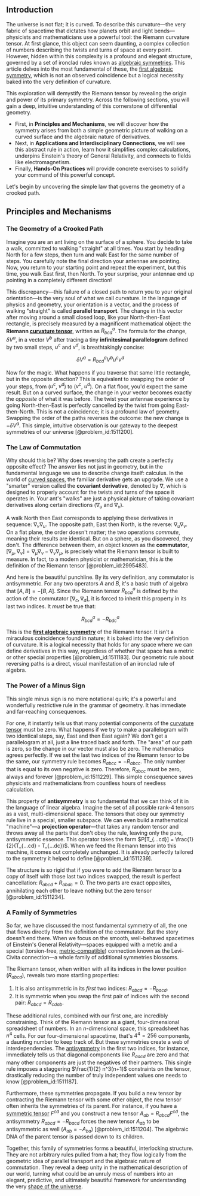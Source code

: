 ## Introduction
The universe is not flat; it is curved. To describe this curvature—the very fabric of spacetime that dictates how planets orbit and light bends—physicists and mathematicians use a powerful tool: the Riemann curvature tensor. At first glance, this object can seem daunting, a complex collection of numbers describing the twists and turns of space at every point. However, hidden within this complexity is a profound and elegant structure, governed by a set of ironclad rules known as [algebraic symmetries](@article_id:274171). This article delves into the most fundamental of these, the [first algebraic symmetry](@article_id:193309), which is not an observed coincidence but a logical necessity baked into the very definition of curvature.

This exploration will demystify the Riemann tensor by revealing the origin and power of its primary symmetry. Across the following sections, you will gain a deep, intuitive understanding of this cornerstone of differential geometry.
*   First, in **Principles and Mechanisms**, we will discover how the symmetry arises from both a simple geometric picture of walking on a curved surface and the algebraic nature of derivatives.
*   Next, in **Applications and Interdisciplinary Connections**, we will see this abstract rule in action, learn how it simplifies complex calculations, underpins Einstein's theory of General Relativity, and connects to fields like electromagnetism.
*   Finally, **Hands-On Practices** will provide concrete exercises to solidify your command of this powerful concept.

Let's begin by uncovering the simple law that governs the geometry of a crooked path.

## Principles and Mechanisms

### The Geometry of a Crooked Path

Imagine you are an ant living on the surface of a sphere. You decide to take a walk, committed to walking "straight" at all times. You start by heading North for a few steps, then turn and walk East for the same number of steps. You carefully note the final direction your antennae are pointing. Now, you return to your starting point and repeat the experiment, but this time, you walk East first, then North. To your surprise, your antennae end up pointing in a completely different direction!

This discrepancy—this failure of a closed path to return you to your original orientation—is the very soul of what we call curvature. In the language of physics and geometry, your orientation is a vector, and the process of walking "straight" is called **parallel transport**. The change in this vector after moving around a small closed loop, like your North-then-East rectangle, is precisely measured by a magnificent mathematical object: the **Riemann [curvature tensor](@article_id:180889)**, written as $R^a_{bcd}$. The formula for the change, $\delta V^a$, in a vector $V^b$ after tracing a tiny **infinitesimal parallelogram** defined by two small steps, $u^c$ and $v^d$, is breathtakingly concise:

$$ \delta V^a = R^a_{bcd} V^b u^c v^d $$

Now for the magic. What happens if you traverse that same little rectangle, but in the opposite direction? This is equivalent to swapping the order of your steps, from ($u^c$, $v^d$) to ($v^c$, $u^d$). On a flat floor, you'd expect the same result. But on a curved surface, the change in your vector becomes exactly the *opposite* of what it was before. The twist your antennae experience by going North-then-East is perfectly cancelled by the twist from going East-then-North. This is not a coincidence; it is a profound law of geometry. Swapping the order of the paths reverses the outcome: the new change is $-\delta V^a$. This simple, intuitive observation is our gateway to the deepest symmetries of our universe [@problem_id:1511200].

### The Law of Commutation

Why should this be? Why does reversing the path create a perfectly opposite effect? The answer lies not just in geometry, but in the fundamental language we use to describe change itself: calculus. In the world of [curved spaces](@article_id:203841), the familiar derivative gets an upgrade. We use a "smarter" version called the **covariant derivative**, denoted by $\nabla$, which is designed to properly account for the twists and turns of the space it operates in. Your ant's "walks" are just a physical picture of taking covariant derivatives along certain directions ($\nabla_u$ and $\nabla_v$).

A walk North then East corresponds to applying these derivatives in sequence: $\nabla_v \nabla_u$. The opposite path, East then North, is the reverse: $\nabla_u \nabla_v$. On a flat plane, the order doesn't matter; the two operations *commute*, meaning their results are identical. But on a sphere, as you discovered, they don't. The difference between them, an object known as the **commutator**, $[\nabla_\mu, \nabla_\nu] = \nabla_\mu \nabla_\nu - \nabla_\nu \nabla_\mu$, is precisely what the Riemann tensor is built to measure. In fact, to a modern physicist or mathematician, this *is* the definition of the Riemann tensor [@problem_id:2995483].

And here is the beautiful punchline. By its very definition, any commutator is antisymmetric. For any two operators $A$ and $B$, it's a basic truth of algebra that $[A, B] = -[B, A]$. Since the Riemann tensor $R^a_{bcd}$ is defined by the action of the commutator $[\nabla_c, \nabla_d]$, it is forced to inherit this property in its last two indices. It *must* be true that:

$$ R^a_{bcd} = -R^a_{bdc} $$

This is the **[first algebraic symmetry](@article_id:193309)** of the Riemann tensor. It isn't a miraculous coincidence found in nature; it is baked into the very definition of curvature. It is a logical necessity that holds for any space where we can define derivatives in this way, regardless of whether that space has a metric or other special properties [@problem_id:1511183]. Our geometric rule about reversing paths is a direct, visual manifestation of an ironclad rule of algebra.

### The Power of a Minus Sign

This single minus sign is no mere notational quirk; it's a powerful and wonderfully restrictive rule in the grammar of geometry. It has immediate and far-reaching consequences.

For one, it instantly tells us that many potential components of the [curvature tensor](@article_id:180889) must be zero. What happens if we try to make a parallelogram with two identical steps, say, East and then East again? We don't get a parallelogram at all, just a line traced back and forth. The "area" of our path is zero, so the change in our vector must also be zero. The mathematics agrees perfectly. If we set the last two indices of the Riemann tensor to be the same, our symmetry rule becomes $R_{abcc} = -R_{abcc}$. The only number that is equal to its own negative is zero. Therefore, $R_{abcc}$ must be zero, always and forever [@problem_id:1511229]. This simple consequence saves physicists and mathematicians from countless hours of needless calculation.

This property of **antisymmetry** is so fundamental that we can think of it in the language of linear algebra. Imagine the set of all possible rank-4 tensors as a vast, multi-dimensional space. The tensors that obey our symmetry rule live in a special, smaller subspace. We can even build a mathematical "machine"—a **projection operator**—that takes any random tensor and throws away all the parts that don't obey the rule, leaving only the pure, antisymmetric essence. This operator takes the form $P[T_{...cd}] = \frac{1}{2}(T_{...cd} - T_{...dc})$. When we feed the Riemann tensor into this machine, it comes out completely unchanged. It is already perfectly tailored to the symmetry it helped to define [@problem_id:1511239].

The structure is so rigid that if you were to add the Riemann tensor to a copy of itself with those last two indices swapped, the result is perfect cancellation: $R_{abcd} + R_{abdc} = 0$. The two parts are exact opposites, annihilating each other to leave nothing but the zero tensor [@problem_id:1511234].

### A Family of Symmetries

So far, we have discussed the most fundamental symmetry of all, the one that flows directly from the definition of the commutator. But the story doesn't end there. When we focus on the smooth, well-behaved spacetimes of Einstein's General Relativity—spaces equipped with a metric and a special (torsion-free, [metric-compatible](@article_id:159761)) connection known as the Levi-Civita connection—a whole family of additional symmetries blossoms.

The Riemann tensor, when written with all its indices in the lower position ($R_{abcd}$), reveals two more startling properties:

1.  It is also antisymmetric in its *first* two indices: $R_{abcd} = -R_{bacd}$.
2.  It is symmetric when you swap the first pair of indices with the second pair: $R_{abcd} = R_{cdab}$.

These additional rules, combined with our first one, are incredibly constraining. Think of the Riemann tensor as a giant, four-dimensional spreadsheet of numbers. In an $n$-dimensional space, this spreadsheet has $n^4$ cells. For our four-dimensional spacetime, that's $4^4 = 256$ components, a daunting number to keep track of. But these symmetries create a web of interdependencies. The [antisymmetry](@article_id:261399) in the first two indices, for instance, immediately tells us that diagonal components like $R_{aacd}$ are zero and that many other components are just the negatives of their partners. This single rule imposes a staggering $\frac{1}{2} n^3(n+1)$ constraints on the tensor, drastically reducing the number of truly independent values one needs to know [@problem_id:1511187].

Furthermore, these symmetries propagate. If you build a new tensor by contracting the Riemann tensor with some other object, the new tensor often inherits the symmetries of its parent. For instance, if you have a [symmetric tensor](@article_id:144073) $F^{cd}$ and you construct a new tensor $A_{ab} = R_{abcd}F^{cd}$, the antisymmetry $R_{abcd} = -R_{bacd}$ forces the new tensor $A_{ab}$ to be antisymmetric as well ($A_{ab} = -A_{ba}$) [@problem_id:1511204]. The algebraic DNA of the parent tensor is passed down to its children.

Together, this family of symmetries forms a beautiful, interlocking structure. They are not arbitrary rules pulled from a hat; they flow logically from the geometric idea of parallel transport and the algebraic nature of commutation. They reveal a deep unity in the mathematical description of our world, turning what could be an unruly mess of numbers into an elegant, predictive, and ultimately beautiful framework for understanding the very [shape of the universe](@article_id:268575).